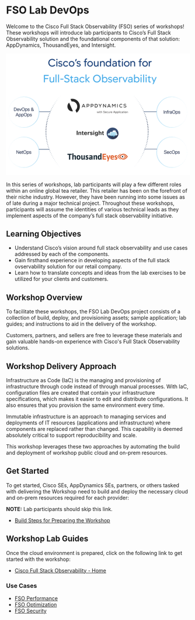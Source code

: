 # FSO Lab DevOps

Welcome to the Cisco Full Stack Observability (FSO) series of workshops! These workshops will introduce 
lab participants to Cisco’s Full Stack Observability solution and the foundational components of that 
solution: AppDynamics, ThousandEyes, and Intersight.

![Cisco's Foundation for Full Stack Observability](./docs/images/fso_solution.png)

In this series of workshops, lab participants will play a few different roles within an online global tea 
retailer. This retailer has been on the forefront of their niche industry. However, they have been running 
into some issues as of late during a major technical project. Throughout these workshops, participants will 
assume the identities of various technical leads as they implement aspects of the company’s full stack 
observability initiative.

## Learning Objectives

-	Understand Cisco’s vision around full stack observability and use cases addressed by each of the components.
-	Gain firsthand experience in developing aspects of the full stack ovservability solution for our retail company.
-	Learn how to translate concepts and ideas from the lab exercises to be utilized for your clients and customers.

## Workshop Overview

To facilitate these workshops, the FSO Lab DevOps project consists of a collection of build, deploy, and 
provisioning assets; sample application; lab guides; and instructions to aid in the delivery of the workshop.  

Customers, partners, and sellers are free to leverage these materials and gain valuable hands-on experience 
with Cisco's Full Stack Observability solutions.

## Workshop Delivery Approach

Infrastructure as Code (IaC) is the managing and provisioning of infrastructure through code instead of 
through manual processes. With IaC, configuration files are created that contain your infrastructure 
specifications, which makes it easier to edit and distribute configurations. It also ensures that you 
provision the same environment every time.  

Immutable infrastructure is an approach to managing services and deployments of IT resources (applications 
and infrastructure) where components are replaced rather than changed. This capability is deemed absolutely 
critical to support reproducibility and scale.  

This workshop leverages these two approaches by automating the build and deployment of workshop public cloud 
and on-prem resources.

## Get Started

To get started, Cisco SEs, AppDynamics SEs, partners, or others tasked with delivering the Workshop need 
to build and deploy the necessary cloud and on-prem resources required for each provider:

**NOTE:** Lab participants should skip this link.

-	[Build Steps for Preparing the Workshop](docs/BUILD_STEPS_FOR_PREPARING_THE_WORKSHOP.md)

## Workshop Lab Guides

Once the cloud environment is prepared, click on the following link to get started with the workshop:

-	[Cisco Full Stack Observability - Home](https://www.fsolabs.net/)

### Use Cases

-	[FSO Performance](https://performance.fsolabs.net/)
-	[FSO Optimization](https://optimization.fsolabs.net/)
-	[FSO Security](https://security.fsolabs.net/)
